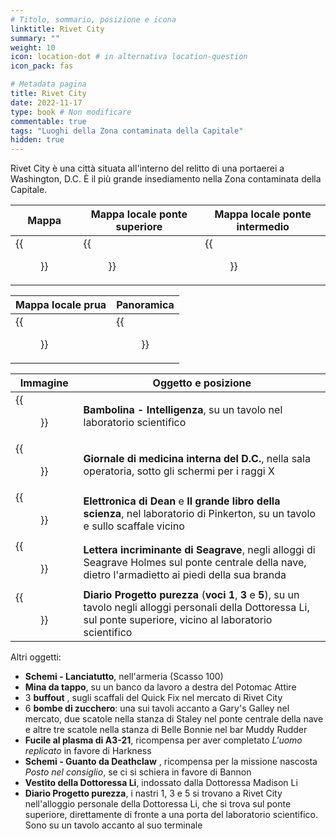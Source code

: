 ```yaml
---
# Titolo, sommario, posizione e icona
linktitle: Rivet City
summary: ""
weight: 10
icon: location-dot # in alternativa location-question
icon_pack: fas

# Metadata pagina
title: Rivet City
date: 2022-11-17
type: book # Non modificare
commentable: true
tags: "Luoghi della Zona contaminata della Capitale"
hidden: true
---
```




Rivet City è una città situata all'interno del relitto di una portaerei a Washington, D.C. È il più grande insediamento nella Zona contaminata della Capitale. 

| Mappa                                  | Mappa locale ponte superiore                       | Mappa locale ponte intermedio                    |
| -------------------------------------- | -------------------------------------------------- | ------------------------------------------------ |
| {{<figure src="Rivet_City_loc.webp">}} | {{<figure src="Map_f3_rivetcity_upperdeck.webp">}} | {{<figure src="Map_f3_rivetcity_middeck.webp">}} |


| Mappa locale prua                                 | Panoramica                                  |
| ------------------------------------------------- | ------------------------------------------- |
| {{<figure src="Rivet_City_broken_bow_map.webp">}} | {{<figure src="Rivet_City_panorama.webp">}} |

| Immagine                                                      | Oggetto e posizione                                                                                                                                                        |
| ------------------------------------------------------------- | -------------------------------------------------------------------------------------------------------------------------------------------------------------------------- |
| {{<figure src="RCsl_Intelligence_bobblehead.webp">}}          | **Bambolina - Intelligenza**, su un tavolo nel laboratorio scientifico                                                                                                     |
| {{<figure src="Fo3_DC_Journal_of_IM_Pinkerton_lab.webp">}}    | **Giornale di medicina interna del D.C.**, nella sala operatoria, sotto gli schermi per i raggi X                                                                          |
| {{<figure src="DE_and_BB_of_Science_Rivet_City_bow.webp">}}   | **Elettronica di Dean** e **Il grande libro della scienza**, nel laboratorio di Pinkerton, su un tavolo e sullo scaffale vicino                                            |
| {{<figure src="Seagraves'_incriminating_letter.webp">}}       | **Lettera incriminante di Seagrave**, negli alloggi di Seagrave Holmes sul ponte centrale della nave, dietro l'armadietto ai piedi della sua branda                        |
| {{<figure src="PP_personal_journals_X123_Better_Days.webp">}} | **Diario Progetto purezza** (**voci 1**, **3** e **5**), su un tavolo negli alloggi personali della Dottoressa  Li, sul ponte superiore, vicino al laboratorio scientifico |
Altri oggetti:

- **Schemi - Lanciatutto**, nell'armeria (Scasso 100)
- **Mina da tappo**, su un banco da lavoro a destra del Potomac Attire
- 3 **buffout** , sugli scaffali del Quick Fix nel mercato di Rivet City
- 6 **bombe di zucchero**: una sui tavoli accanto a Gary's Galley nel mercato, due scatole nella stanza di Staley nel ponte centrale della nave e altre tre scatole nella stanza di Belle Bonnie nel bar Muddy Rudder
- **Fucile al plasma di A3-21**, ricompensa per aver completato *L'uomo replicato* in favore di Harkness
- **Schemi - Guanto da Deathclaw** , ricompensa per la missione nascosta *Posto nel consiglio*, se ci si schiera in favore di Bannon
- **Vestito della Dottoressa Li**, indossato dalla Dottoressa Madison Li
- **Diario Progetto purezza**, i nastri 1, 3 e 5 si trovano a Rivet City nell'alloggio personale della Dottoressa Li, che si trova sul ponte superiore, direttamente di fronte a una porta del laboratorio scientifico. Sono su un tavolo accanto al suo terminale


